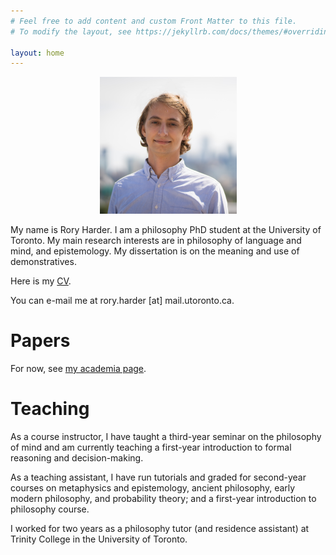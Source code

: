 ```yaml
---
# Feel free to add content and custom Front Matter to this file.
# To modify the layout, see https://jekyllrb.com/docs/themes/#overriding-theme-defaults

layout: home
---
```


<center><img src="GMP9241edit.png" style="max-width:90%;"></center>

>
>
>

My name is Rory Harder. I am a philosophy PhD student at the University of Toronto. My main research interests are in philosophy of language and mind, and epistemology. My dissertation is on the meaning and use of demonstratives.

Here is my <a href="RH_FULLCV.pdf">CV</a>.

You can e-mail me at rory.harder [at] mail.utoronto.ca.

# Papers

For now, see [my academia page](https://utoronto.academia.edu/RoryHarder).

# Teaching

As a course instructor, I have taught a third-year seminar on the philosophy of mind and am currently teaching a first-year introduction to formal reasoning and decision-making.

As a teaching assistant, I have run tutorials and graded for second-year courses on metaphysics and epistemology, ancient philosophy, early modern philosophy, and probability theory; and a first-year introduction to philosophy course.

I worked for two years as a philosophy tutor (and residence assistant) at Trinity College in the University of Toronto.





